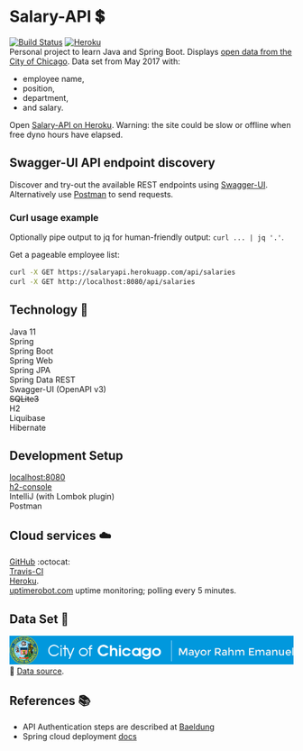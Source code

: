 # Salary-API :heavy_dollar_sign: 
[![Build Status][1]][2] 
[![Heroku][3]][4]
<br>
Personal project to learn Java and Spring Boot. Displays [open data from the City of Chicago](https://data.cityofchicago.org/Administration-Finance/Current-Employee-Names-Salaries-and-Position-Title/xzkq-xp2w). Data set from May 2017 with:
- employee name,
- position,
- department,
- and salary.

Open [Salary-API on Heroku](https://salaryapi.herokuapp.com/). Warning: the site could be slow or offline when free dyno hours have elapsed.<br>

## Swagger-UI API endpoint discovery

Discover and try-out the available REST endpoints using [Swagger-UI](https://salaryapi.herokuapp.com/). Alternatively use [Postman](https://www.getpostman.com/) to send requests.

### Curl usage example

Optionally pipe output to jq for human-friendly output: `curl ... | jq '.'`.<br>

Get a pageable employee list:
```bash
curl -X GET https://salaryapi.herokuapp.com/api/salaries
curl -X GET http://localhost:8080/api/salaries
```

## Technology :wrench:
Java 11<br>
Spring<br>
Spring Boot<br>
Spring Web<br>
Spring JPA<br>
Spring Data REST<br>
Swagger-UI (OpenAPI v3)<br>
~~SQLite3~~<br>
H2<br>
Liquibase<br>
Hibernate<br>

## Development Setup
[localhost:8080](http://localhost:8080/)<br>
[h2-console](http://localhost:8080/h2-console/)<br>
IntelliJ (with Lombok plugin)<br>
Postman<br>

## Cloud services :cloud:
[GitHub](https://github.com/Eimert/Salary-API) :octocat:<br>
[Travis-CI](https://www.travis-ci.org/Eimert/Salary-API)<br>
[Heroku](https://salaryapi.herokuapp.com).<br>
[uptimerobot.com](https://uptimerobot.com/) uptime monitoring; polling every 5 minutes.<br> 

## Data Set :open_file_folder:
![alt text](https://raw.githubusercontent.com/Eimert/Salary-API/master/src/main/resources/images/City-of-Chicago-Current-Employee-Names-Salaries-and-Position-Titles.png "City of Chicago")<br>
:link: [Data source](https://data.cityofchicago.org/Administration-Finance/Current-Employee-Names-Salaries-and-Position-Title/xzkq-xp2w).

## References :books:
- API Authentication steps are described at [Baeldung](https://www.baeldung.com/securing-a-restful-web-service-with-spring-security#ch_3_7)<br>
- Spring cloud deployment [docs](https://docs.spring.io/spring-boot/docs/current/reference/html/cloud-deployment.html)<br>

[1]: https://travis-ci.org/Eimert/Salary-API.svg?branch=master
[2]: https://www.travis-ci.org/Eimert/Salary-API
[3]: https://heroku-badge.herokuapp.com/?app=salary-api
[4]: https://salaryapi.herokuapp.com/
